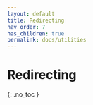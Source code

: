 ```yaml
---
layout: default
title: Redirecting
nav_order: 7
has_children: true
permalink: docs/utilities
---
```


# Redirecting
{: .no_toc }
